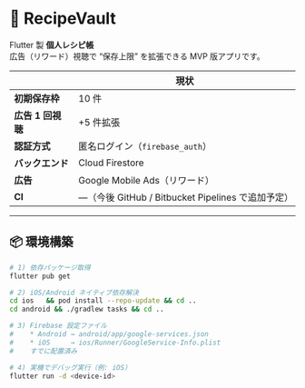 # 🍳 RecipeVault

Flutter 製 **個人レシピ帳**  
広告（リワード）視聴で “保存上限” を拡張できる MVP 版アプリです。

|               | 現状 |
|---------------|------|
| **初期保存枠** | 10 件 |
| **広告 1 回視聴** | +5 件拡張 |
| **認証方式** | 匿名ログイン（`firebase_auth`） |
| **バックエンド** | Cloud Firestore |
| **広告** | Google Mobile Ads（リワード） |
| **CI** | ―（今後 GitHub / Bitbucket Pipelines で追加予定） |

---

## 📦 環境構築

```bash
# 1) 依存パッケージ取得
flutter pub get

# 2) iOS/Android ネイティブ依存解決
cd ios   && pod install --repo-update && cd ..
cd android && ./gradlew tasks && cd ..

# 3) Firebase 設定ファイル
#    * Android → android/app/google-services.json
#    * iOS     → ios/Runner/GoogleService-Info.plist
#    すでに配置済み

# 4) 実機でデバッグ実行（例: iOS）
flutter run -d <device-id>
